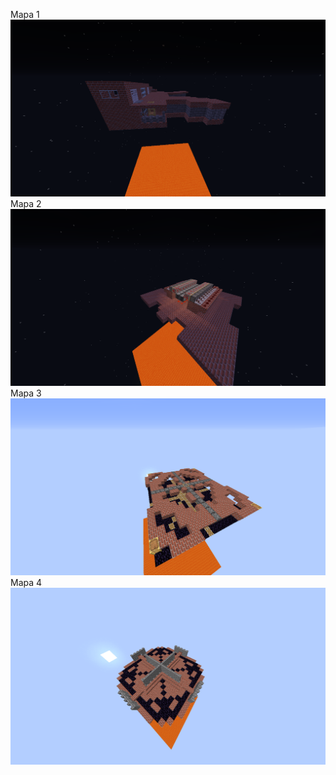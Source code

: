 Mapa 1
![Mapa 1](./imagens/naooficiais/1.png)
Mapa 2
![Mapa 2](./imagens/naooficiais/2.png)
Mapa 3
![Mapa 3](./imagens/naooficiais/3.png)
Mapa 4
![Mapa 4](./imagens/naooficiais/4.png)